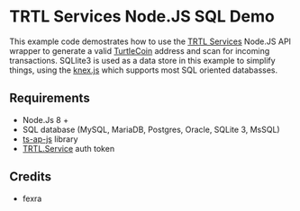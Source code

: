 # TRTL Services Node.JS SQL Demo

This example code demostrates how to use the [TRTL Services](https://trtl.services) Node.JS API wrapper to generate a valid [TurtleCoin](https://turtlecoin.lol) address and scan for incoming transactions. SQLlite3 is used as a data store in this example to simplify things, using the [knex.js](https://knexjs.org/) which supports most SQL oriented databasses.
## Requirements

- Node.Js 8 +
- SQL database (MySQL, MariaDB, Postgres, Oracle, SQLite 3, MsSQL)
- [ts-ap-js](https://github.com/trtl-services/ts-api-js) library
- [TRTL.Service](https://trtl.services) auth token

## Credits
- fexra
